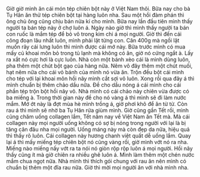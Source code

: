 Giờ giờ mình ăn cái món tép chiên bột này ở Việt Nam thôi. Bữa nay cho bà Tụ Hân ăn thử tép chiên bột tại hàng luôn nha. Sau một hồi đàm phán thì ông chủ ông cũng chịu bán nửa kí cho mình. Bữa nay lần đầu tiên mình thấy người ta bán tép này ở chợ luôn á. Ngày nào giờ thì mình thấy người ta bán con ruốc là mắm tép để bỏ vô trong kim chi á mọi người. Giờ thì đến cái công đoạn lâu nhất luôn, mình phải lặt từng con. Cân 400g mà ngồi lặt muốn rãy cái lưng luôn thì mình được cái mớ này. Bữa trước mình có mua mấy củ khoai môn bỏ trong tủ lạnh mà không có ăn, giờ nó cứng ngắt à. Lấy ra xắt nó cực hơi là cực luôn. Nhà còn một bánh xèo cái là mình dùng luôn, pha thêm một chút bột gạo của hàng nữa. Nêm vô đây thêm một chút muối, hạt nêm nữa cho cái vỏ bánh của mình nó vừa ăn. Trộn đều bột cái mình cho tép với lại khoai môn hồi nãy mình cắt sợi vô luôn. Xong rồi qua đây á thì mình chuẩn bị thêm chảo dầu nữa. Đề cho dầu nóng á cái mình cho cái phần tép trộn bột hồi nãy vô. Nhà mình có cái chảo này chiên vừa được có ba miếng à. Trong thời gian này đề cho nó vàng á thì mình sẽ đi làm nước mắm. Mớ ớt này là đợt mùa hè mình trồng á, giờ phơi khô để ăn từ từ. Còn rau á thì mình sẽ nhờ ba Tụ Hân rửa giùm mình. Giờ cũng gần Tết rồi, mình cũng chăm uống collagen lắm, Tết năm nay về Việt Nam ăn Tết mà. Mà cái collagen này mọi người uống không có sợ bị nóng trong người với lại là bị tăng cân đâu nha mọi người. Uống máng này mà còn đẹp da nữa, hiệu quả thì thấy rõ luôn. Cái collagen này hương chanh việt quất dễ uống lắm. Quay lại á thì mấy miếng tép chiên bột nó cũng vàng rồi, giờ mình vớt nó ra nha. Miếng nào miếng nấy vớt ra ta nói nó giòn rộp rộp luôn á mọi người. Hồi nãy thấy cũng ít mà giờ chiên ra nhiều ghê luôn á. Mình làm thêm một chén nước mắm chua ngọt nữa. Nhà mình thì thích gói chung với rau ăn nên mình có chuẩn bị thêm một đĩa rau nữa. Giờ thì mời mọi người ăn với nhà mình nha.